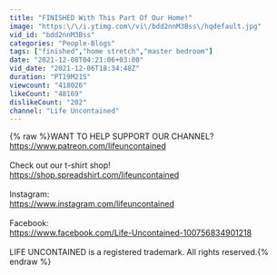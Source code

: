 ```yaml
---
title: "FINISHED With This Part Of Our Home!"
image: "https:\/\/i.ytimg.com\/vi\/bdd2nnM3Bss\/hqdefault.jpg"
vid_id: "bdd2nnM3Bss"
categories: "People-Blogs"
tags: ["finished","home stretch","master bedroom"]
date: "2021-12-08T04:21:06+03:00"
vid_date: "2021-12-06T18:34:48Z"
duration: "PT19M21S"
viewcount: "418026"
likeCount: "48169"
dislikeCount: "202"
channel: "Life Uncontained"
---
```

{% raw %}WANT TO HELP SUPPORT OUR CHANNEL?<br /><a rel="nofollow" target="blank" href="https://www.patreon.com/lifeuncontained">https://www.patreon.com/lifeuncontained</a><br /><br />Check out our t-shirt shop!<br /><a rel="nofollow" target="blank" href="https://shop.spreadshirt.com/lifeuncontained">https://shop.spreadshirt.com/lifeuncontained</a><br /><br />Instagram:<br /><a rel="nofollow" target="blank" href="https://www.instagram.com/lifeuncontained">https://www.instagram.com/lifeuncontained</a><br /><br />Facebook:<br /><a rel="nofollow" target="blank" href="https://www.facebook.com/Life-Uncontained-100756834901218">https://www.facebook.com/Life-Uncontained-100756834901218</a><br /><br />LIFE UNCONTAINED is a registered trademark. All rights reserved.{% endraw %}
